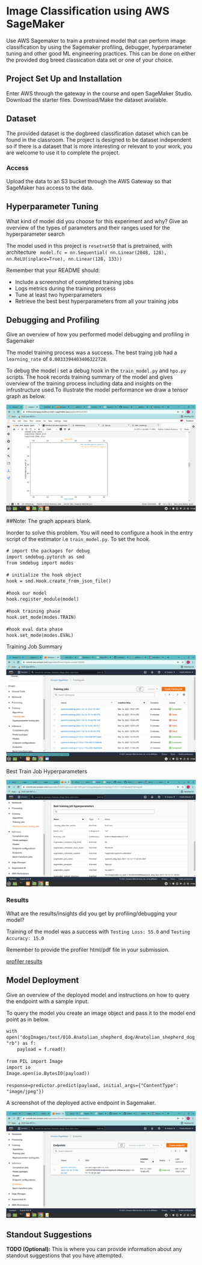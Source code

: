 # Image Classification using AWS SageMaker

Use AWS Sagemaker to train a pretrained model that can perform image classification by using the Sagemaker profiling, debugger, hyperparameter tuning and other good ML engineering practices. This can be done on either the provided dog breed classication data set or one of your choice.

## Project Set Up and Installation
Enter AWS through the gateway in the course and open SageMaker Studio. 
Download the starter files.
Download/Make the dataset available. 

## Dataset
The provided dataset is the dogbreed classification dataset which can be found in the classroom.
The project is designed to be dataset independent so if there is a dataset that is more interesting or relevant to your work, you are welcome to use it to complete the project.

### Access
Upload the data to an S3 bucket through the AWS Gateway so that SageMaker has access to the data. 

## Hyperparameter Tuning
What kind of model did you choose for this experiment and why? Give an overview of the types of parameters and their ranges used for the hyperparameter search

The model used in this project is  `resetnet50` that is pretrained, with architecture `
    model.fc = nn.Sequential(
                   nn.Linear(2048, 128),
                   nn.ReLU(inplace=True),
                   nn.Linear(128, 133))`
                   
  

Remember that your README should:
- Include a screenshot of completed training jobs
- Logs metrics during the training process
- Tune at least two hyperparameters
- Retrieve the best best hyperparameters from all your training jobs

## Debugging and Profiling
 Give an overview of how you performed model debugging and profiling in Sagemaker

The model training process was a success. The best traing job had a `learning_rate` of `0.0033394403406322728`.

To debug the model i set a debug hook in the  `train_model.py` and `hpo.py` scripts. The hook records training summary of the model and gives overview of the training process including data and insights on the infrustructure used.To illustrate the model performance we draw a tensor graph as below.

![](https://raw.githubusercontent.com/moseti1/udc-img-dog-classification/main/loss-graph.png)

##Note: The graph appears blank.

Inorder to solve this problem. You will need to configure a hook in the entry script of the estimator i.e `train_model.py`. To set the hook.

```
# import the packages for debug
import smdebug.pytorch as smd
from smdebug import modes

# initialize the hook object
hook = smd.Hook.create_from_json_file()
 
#hook our model
hook.register_module(model)

#hook training phase
hook.set_mode(modes.TRAIN)

#hook eval data phase
hook.set_mode(modes.EVAL)

```

Training Job Summary

![](https://raw.githubusercontent.com/moseti1/udc-img-dog-classification/main/train-job-screen.png)

Best Train Job Hyperparameters

![](https://raw.githubusercontent.com/moseti1/udc-img-dog-classification/main/best-hpo-job.png)

### Results
 What are the results/insights did you get by profiling/debugging your model?
 
 Training of the model was a success with `Testing Loss: 55.0` and `Testing Accuracy: 15.0`

 Remember to provide the profiler html/pdf file in your submission.
 
 [profiler results](https://github.com/moseti1/udc-img-dog-classification/blob/88a92008cb8a1825b624f6ce2c3275f3a3a1cbf4/profiler-report.html)


## Model Deployment
Give an overview of the deployed model and instructions on how to query the endpoint with a sample input.

To query the model you create an image object and pass it to the model end point as in below.

```
with open("dogImages/test/010.Anatolian_shepherd_dog/Anatolian_shepherd_dog_00695.jpg", "rb") as f:
    payload = f.read()
    
from PIL import Image
import io
Image.open(io.BytesIO(payload))

response=predictor.predict(payload, initial_args={"ContentType": "image/jpeg"})
```


A screenshot of the deployed active endpoint in Sagemaker.

![](https://raw.githubusercontent.com/moseti1/udc-img-dog-classification/main/endpoint-screen.png)

## Standout Suggestions
**TODO (Optional):** This is where you can provide information about any standout suggestions that you have attempted.

